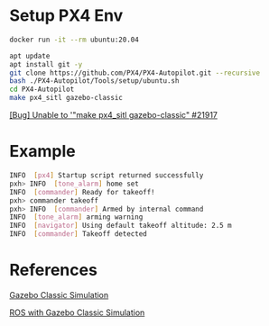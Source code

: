# Setup PX4 Env
```bash
docker run -it --rm ubuntu:20.04

apt update
apt install git -y
git clone https://github.com/PX4/PX4-Autopilot.git --recursive
bash ./PX4-Autopilot/Tools/setup/ubuntu.sh
cd PX4-Autopilot
make px4_sitl gazebo-classic
```
[[Bug] Unable to '"make px4_sitl gazebo-classic" #21917
](https://github.com/PX4/PX4-Autopilot/issues/21917)

# Example 
```bash
INFO  [px4] Startup script returned successfully
pxh> INFO  [tone_alarm] home set
INFO  [commander] Ready for takeoff!
pxh> commander takeoff
pxh> INFO  [commander] Armed by internal command
INFO  [tone_alarm] arming warning
INFO  [navigator] Using default takeoff altitude: 2.5 m
INFO  [commander] Takeoff detected
```

# References
[Gazebo Classic Simulation](https://docs.px4.io/main/en/sim_gazebo_classic/)

[ROS with Gazebo Classic Simulation](https://docs.px4.io/main/en/simulation/ros_interface.html)